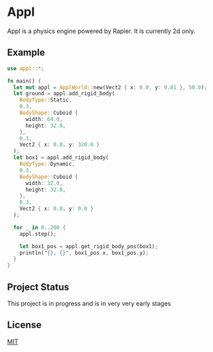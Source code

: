# Appl

Appl is a physics engine powered by Rapier. It is currently 2d only.

## Example

```rust
use appl::*;

fn main() {
  let mut appl = ApplWorld::new(Vect2 { x: 0.0, y: 9.81 }, 50.0);
  let ground = appl.add_rigid_body(
    BodyType::Static,
    0.3,
    BodyShape::Cuboid {
      width: 64.0,
      height: 32.0,
    },
    0.3,
    Vect2 { x: 0.0, y: 320.0 }
  );
  let box1 = appl.add_rigid_body(
    BodyType::Dynamic,
    0.3,
    BodyShape::Cuboid {
      width: 32.0,
      height: 32.0,
    },
    0.3,
    Vect2 { x: 0.0, y: 0.0 }
  );

  for _ in 0..200 {
    appl.step();

    let box1_pos = appl.get_rigid_body_pos(box1);
    println("{}, {}", box1_pos.x, box1_pos.y);
  }
}
```

## Project Status

This project is in progress and is in very very early stages

## License

[MIT](https://choosealicense.com/licenses/mit/)
